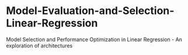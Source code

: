# Model-Evaluation-and-Selection-Linear-Regression
Model Selection and Performance Optimization in Linear Regression - An exploration of architectures
